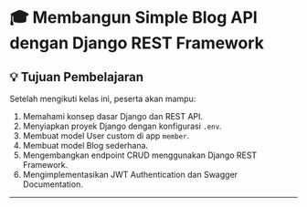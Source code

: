 # 🎓 Membangun Simple Blog API dengan Django REST Framework

## 💡 Tujuan Pembelajaran

Setelah mengikuti kelas ini, peserta akan mampu:

1. Memahami konsep dasar Django dan REST API.
2. Menyiapkan proyek Django dengan konfigurasi `.env`.
3. Membuat model User custom di app `member`.
4. Membuat model Blog sederhana.
5. Mengembangkan endpoint CRUD menggunakan Django REST Framework.
6. Mengimplementasikan JWT Authentication dan Swagger Documentation.

---

